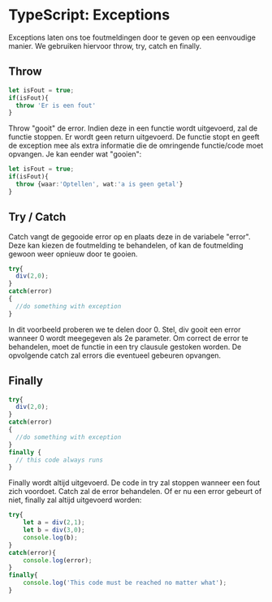 # TypeScript: Exceptions

Exceptions laten ons toe foutmeldingen door te geven op een eenvoudige manier. We gebruiken hiervoor throw, try, catch en finally.

## Throw

```typescript
let isFout = true;
if(isFout){
  throw 'Er is een fout'
}
```

Throw "gooit" de error. Indien deze in een functie wordt uitgevoerd, zal de functie stoppen. Er wordt geen return uitgevoerd. De functie stopt en geeft de exception mee als extra informatie die de omringende functie/code moet opvangen. Je kan eender wat "gooien":

```typescript
let isFout = true;
if(isFout){
  throw {waar:'Optellen', wat:'a is geen getal'}
}
```

## Try / Catch

Catch vangt de gegooide error op en plaats deze in de variabele "error". Deze kan kiezen de foutmelding te behandelen, of kan de foutmelding gewoon weer opnieuw door te gooien.&#x20;

```typescript
try{
  div(2,0);
}
catch(error)
{
  //do something with exception
}
```

In dit voorbeeld proberen we te delen door 0. Stel, div gooit een error wanneer 0 wordt meegegeven als 2e parameter. Om correct de error te behandelen, moet de functie in een try clausule gestoken worden. De opvolgende catch zal errors die eventueel gebeuren opvangen.

## Finally

```typescript
try{
  div(2,0);
}
catch(error)
{
  //do something with exception
}
finally {
  // this code always runs
}
```

Finally wordt altijd uitgevoerd. De code in try zal stoppen wanneer een fout zich voordoet. Catch zal de error behandelen. Of er nu een error gebeurt of niet, finally zal altijd uitgevoerd worden:

```typescript
try{
    let a = div(2,1);
    let b = div(3,0);
    console.log(b);
}
catch(error){
    console.log(error);
}
finally{
    console.log('This code must be reached no matter what');
}
```
